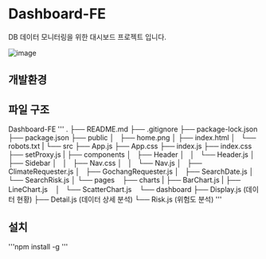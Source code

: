 # Dashboard-FE
DB 데이터 모니터링을 위한 대시보드 프로젝트 입니다.

![image](https://user-images.githubusercontent.com/69198709/203470453-62852518-8825-414c-8f4c-80b1254d28a4.png)


## 개발환경


## 파일 구조
Dashboard-FE
'''
.
├── README.md
├── .gitignore
├── package-lock.json
├── package.json
├── public
│   ├── home.png
│   ├── index.html
│   └── robots.txt
|
└── src
    ├── App.js
    ├── App.css
    ├── index.js
    ├── index.css
    ├── setProxy.js
    |
    ├── components
    │   ├── Header
    │   │   └── Header.js
    │   ├── Sidebar
    │   │   ├── Nav.css
    │   │   └── Nav.js
    │   ├── ClimateRequester.js
    │   ├── GochangRequester.js
    │   ├── SearchDate.js
    │   └── SearchRisk.js
    │
    └── pages
        ├── charts
        |   ├── BarChart.js
        |   ├── LineChart.js
        │   └── ScatterChart.js
        └── dashboard
            ├── Display.js (데이터 현황)
            ├── Detail.js (데이터 상세 분석)
            └── Risk.js (위험도 분석)
   '''

## 설치
'''npm install -g '''
